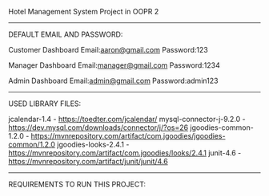 Hotel Management System Project in OOPR 2

-------------------------------------------------------------------------------------------------------------------------------------------------------------------------------------------
DEFAULT EMAIL AND PASSWORD:

Customer Dashboard
Email:aaron@gmail.com
Password:123

Manager Dashboard
Email:manager@gmail.com
Password:1234

Admin Dashboard
Email:admin@gmail.com
Password:admin123

-------------------------------------------------------------------------------------------------------------------------------------------------------------------------------------------
USED LIBRARY FILES:

jcalendar-1.4 - https://toedter.com/jcalendar/
mysql-connector-j-9.2.0 - https://dev.mysql.com/downloads/connector/j/?os=26
jgoodies-common-1.2.0 - https://mvnrepository.com/artifact/com.jgoodies/jgoodies-common/1.2.0
jgoodies-looks-2.4.1 - https://mvnrepository.com/artifact/com.jgoodies/looks/2.4.1
junit-4.6 - https://mvnrepository.com/artifact/junit/junit/4.6

-------------------------------------------------------------------------------------------------------------------------------------------------------------------------------------------
REQUIREMENTS TO RUN THIS PROJECT:


